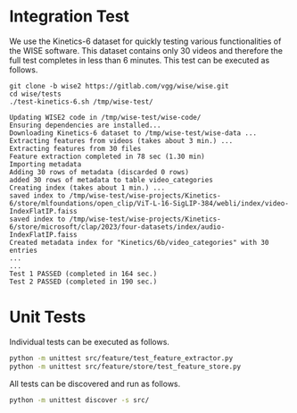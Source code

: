 # Integration Test

We use the Kinetics-6 dataset for quickly testing various
functionalities of the WISE software. This dataset contains only 30
videos and therefore the full test completes in less than 6
minutes. This test can be executed as follows.

```
git clone -b wise2 https://gitlab.com/vgg/wise/wise.git
cd wise/tests
./test-kinetics-6.sh /tmp/wise-test/

Updating WISE2 code in /tmp/wise-test/wise-code/
Ensuring dependencies are installed...
Downloading Kinetics-6 dataset to /tmp/wise-test/wise-data ...
Extracting features from videos (takes about 3 min.) ...
Extracting features from 30 files
Feature extraction completed in 78 sec (1.30 min)
Importing metadata
Adding 30 rows of metadata (discarded 0 rows)
added 30 rows of metadata to table video_categories
Creating index (takes about 1 min.) ...
saved index to /tmp/wise-test/wise-projects/Kinetics-6/store/mlfoundations/open_clip/ViT-L-16-SigLIP-384/webli/index/video-IndexFlatIP.faiss
saved index to /tmp/wise-test/wise-projects/Kinetics-6/store/microsoft/clap/2023/four-datasets/index/audio-IndexFlatIP.faiss
Created metadata index for "Kinetics/6b/video_categories" with 30 entries
...
...
Test 1 PASSED (completed in 164 sec.)
Test 2 PASSED (completed in 190 sec.)
```

# Unit Tests

Individual tests can be executed as follows.

```bash
python -m unittest src/feature/test_feature_extractor.py
python -m unittest src/feature/store/test_feature_store.py
```

All tests can be discovered and run as follows.

```bash
python -m unittest discover -s src/
```
